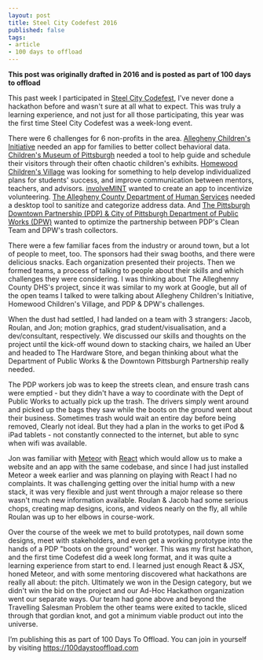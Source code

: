 ```yaml
---
layout: post
title: Steel City Codefest 2016
published: false
tags:
- article
- 100 days to offload
---
```


**This post was originally drafted in 2016 and is posted as part of 100 days to offload**

This past week I participated in [Steel City Codefest][1], I've never done a hackathon before and wasn't sure at all what to expect.
This was truly a learning experience, and not just for all those participating, this year was the first time Steel City Codefest was a week-long event.

There were 6 challenges for 6 non-profits in the area.
[Allegheny Children's Initiative][2] needed an app for families to better collect behavioral data.
[Children's Museum of Pittsburgh][3] needed a tool to help guide and schedule their visitors through their often chaotic children's exhibits.
[Homewood Children's Village][4] was looking for something to help develop individualized plans for students' success, and improve communication between mentors, teachers, and advisors.
[involveMINT][5] wanted to create an app to incentivize volunteering.
[The Allegheny County Department of Human Services][6] needed a desktop tool to sanitize and categorize address data.
And [The Pittsburgh Downtown Partnership (PDP) & City of Pittsburgh Department of Public Works (DPW)][7] wanted to optimize the partnership between PDP's Clean Team and DPW's trash collectors.


There were a few familiar faces from the industry or around town, but a lot of people to meet, too.
The sponsors had their swag booths, and there were delicious snacks. Each organization presented their projects. Then we formed teams, a process of talking to people about their skills and which challenges they were considering.
I was thinking about The Alleghenny County DHS's project, since it was similar to my work at Google, but all of the open teams I talked to were talking about Allegheny Children's Initiative, Homewood Children's Village, and PDP &amp; DPW's challenges.

When the dust had settled, I had landed on a team with 3 strangers: Jacob, Roulan, and Jon; motion graphics, grad student/visualisation, and a dev/consultant, respectively.
We discussed our skills and thoughts on the project until the kick-off wound down to stacking chairs, we hailed an Uber and headed to The Hardware Store, and began thinking about what the Department of Public Works &amp; the Downtown Pittsburgh Partnership really needed.

The PDP workers job was to keep the streets clean, and ensure trash cans were emptied - but they didn't have a way to coordinate with the Dept of Public Works to actually pick up the trash.
The drivers simply went around and picked up the bags they saw while the boots on the ground went about their business.
Sometimes trash would wait an entire day before being removed, Clearly not ideal.
But they had a plan in the works to get iPod &amp; iPad tablets - not constantly connected to the internet, but able to sync when wifi was available.

Jon was familiar with [Meteor][11] with [React][12] which would allow us to make a website and an app with the same codebase, and since I had just installed Meteor a week earlier and was planning on playing with React I had no complaints.
It was challenging getting over the initial hump with a new stack, it was very flexible and just went through a major release so there wasn't much new information available.
Roulan &amp; Jacob had some serious chops, creating map designs, icons, and videos nearly on the fly, all while Roulan was up to her elbows in course-work.

Over the course of the week we met to build prototypes, nail down some designs, meet with stakeholders, and even get a working prototype into the hands of a PDP "boots on the ground" worker.
This was my first hackathon, and the first time Codefest did a week long format, and it was quite a learning experience from start to end.
I learned just enough React &amp; JSX, honed Meteor, and with some mentoring discovered what hackathons are really all about: the pitch.
Ultimately we won in the Design category, but we didn't win the bid on the project and our Ad-Hoc Hackathon organization went our separate ways.
Our team had gone above and beyond the Travelling Salesman Problem the other teams were exited to tackle, sliced through that gordian knot, and got a minimum viable product out into the universe.


I’m publishing this as part of 100 Days To Offload. You can join in yourself by
visiting <https://100daystooffload.com>

[^1]: I told you Roulan &amp; Jacob were good;

[1]: https://steelcitycodefest.org
[2]: http://www.pfq.org/allegheny-childrens-initiative-inc
[3]: https://pittsburghkids.org/
[4]: http://hcvpgh.org/
[5]: http://involvemint.co/
[6]: http://www.alleghenycounty.us/human-services/index.aspx
[7]: http://www.downtownpittsburgh.com/
[11]: https://www.meteor.com/
[12]: https://reactjs.org/
